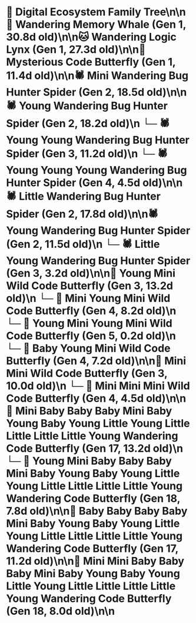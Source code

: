 # 🌳 Digital Ecosystem Family Tree\n\n🐋 Wandering Memory Whale (Gen 1, 30.8d old)\n\n🐱 Wandering Logic Lynx (Gen 1, 27.3d old)\n\n🦋 Mysterious Code Butterfly (Gen 1, 11.4d old)\n\n🕷️ Mini Wandering Bug Hunter Spider (Gen 2, 18.5d old)\n\n🕷️ Young Wandering Bug Hunter Spider (Gen 2, 18.2d old)\n  └─ 🕷️ Young Young Wandering Bug Hunter Spider (Gen 3, 11.2d old)\n    └─ 🕷️ Young Young Young Wandering Bug Hunter Spider (Gen 4, 4.5d old)\n\n🕷️ Little Wandering Bug Hunter Spider (Gen 2, 17.8d old)\n\n🕷️ Young Wandering Bug Hunter Spider (Gen 2, 11.5d old)\n  └─ 🕷️ Little Young Wandering Bug Hunter Spider (Gen 3, 3.2d old)\n\n🦋 Young Mini Wild Code Butterfly (Gen 3, 13.2d old)\n  └─ 🦋 Mini Young Mini Wild Code Butterfly (Gen 4, 8.2d old)\n    └─ 🦋 Young Mini Young Mini Wild Code Butterfly (Gen 5, 0.2d old)\n  └─ 🦋 Baby Young Mini Wild Code Butterfly (Gen 4, 7.2d old)\n\n🦋 Mini Mini Wild Code Butterfly (Gen 3, 10.0d old)\n  └─ 🦋 Mini Mini Mini Wild Code Butterfly (Gen 4, 4.5d old)\n\n🦋 Mini Baby Baby Baby Mini Baby Young Baby Young Little Young Little Little Little Little Young Wandering Code Butterfly (Gen 17, 13.2d old)\n  └─ 🦋 Young Mini Baby Baby Baby Mini Baby Young Baby Young Little Young Little Little Little Little Young Wandering Code Butterfly (Gen 18, 7.8d old)\n\n🦋 Baby Baby Baby Baby Mini Baby Young Baby Young Little Young Little Little Little Little Young Wandering Code Butterfly (Gen 17, 11.2d old)\n\n🦋 Mini Mini Baby Baby Baby Mini Baby Young Baby Young Little Young Little Little Little Little Young Wandering Code Butterfly (Gen 18, 8.0d old)\n\n
